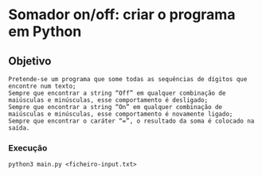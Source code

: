 # Somador on/off: criar o programa em Python

## Objetivo
    Pretende-se um programa que some todas as sequências de dígitos que encontre num texto;
    Sempre que encontrar a string “Off” em qualquer combinação de maiúsculas e minúsculas, esse comportamento é desligado;
    Sempre que encontrar a string “On” em qualquer combinação de maiúsculas e minúsculas, esse comportamento é novamente ligado;
    Sempre que encontrar o caráter “=”, o resultado da soma é colocado na saída.

### Execução
    python3 main.py <ficheiro-input.txt>
